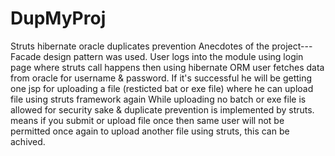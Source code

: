 # DupMyProj
Struts hibernate oracle duplicates prevention
Anecdotes of the project--- Facade design pattern was used. User logs into the module using login page where struts call happens then using hibernate ORM user fetches data from oracle for username & password. If it's successful he will be getting one jsp for uploading a file (resticted bat or exe file) where he can upload file using struts framework again While uploading no batch or exe file is allowed for security sake & duplicate prevention is implemented by struts. means if you submit or upload file once then same user will not be permitted once again to upload another file using struts, this can be achived.
